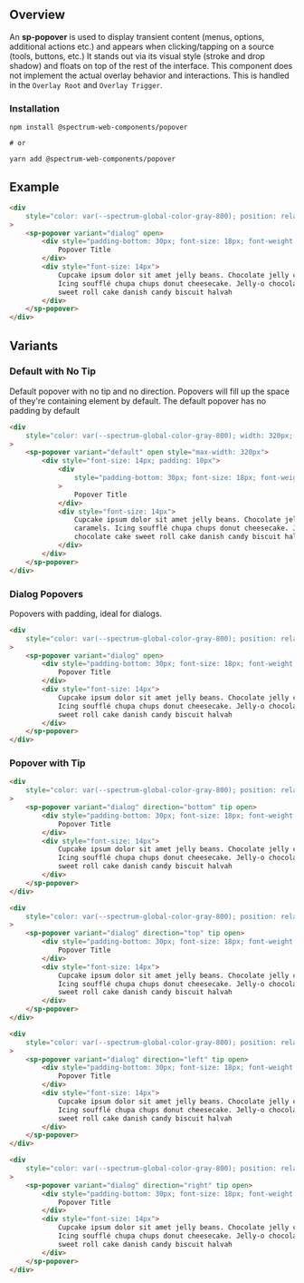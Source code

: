 ## Overview

An **sp-popover** is used to display transient content (menus, options, additional actions etc.) and appears when clicking/tapping on a source (tools, buttons, etc.) It stands out via its visual style (stroke and drop shadow) and floats on top of the rest of the interface. This component does not implement the actual overlay behavior and interactions. This is handled in the `Overlay Root` and `Overlay Trigger`.

### Installation

```
npm install @spectrum-web-components/popover

# or

yarn add @spectrum-web-components/popover
```

## Example

```html
<div
    style="color: var(--spectrum-global-color-gray-800); position: relative; width: 320px; height: 200px"
>
    <sp-popover variant="dialog" open>
        <div style="padding-bottom: 30px; font-size: 18px; font-weight: 700">
            Popover Title
        </div>
        <div style="font-size: 14px">
            Cupcake ipsum dolor sit amet jelly beans. Chocolate jelly caramels.
            Icing soufflé chupa chups donut cheesecake. Jelly-o chocolate cake
            sweet roll cake danish candy biscuit halvah
        </div>
    </sp-popover>
</div>
```

## Variants

### Default with No Tip

Default popover with no tip and no direction. Popovers will fill up the space of they're containing
element by default. The default popover has no padding by default

```html
<div
    style="color: var(--spectrum-global-color-gray-800); width: 320px; height: 200px"
>
    <sp-popover variant="default" open style="max-width: 320px">
        <div style="font-size: 14px; padding: 10px">
            <div
                style="padding-bottom: 30px; font-size: 18px; font-weight: 700"
            >
                Popover Title
            </div>
            <div style="font-size: 14px">
                Cupcake ipsum dolor sit amet jelly beans. Chocolate jelly
                caramels. Icing soufflé chupa chups donut cheesecake. Jelly-o
                chocolate cake sweet roll cake danish candy biscuit halvah
            </div>
        </div>
    </sp-popover>
</div>
```

### Dialog Popovers

Popovers with padding, ideal for dialogs.

```html
<div
    style="color: var(--spectrum-global-color-gray-800); position: relative; width: 320px; height: 200px"
>
    <sp-popover variant="dialog" open>
        <div style="padding-bottom: 30px; font-size: 18px; font-weight: 700">
            Popover Title
        </div>
        <div style="font-size: 14px">
            Cupcake ipsum dolor sit amet jelly beans. Chocolate jelly caramels.
            Icing soufflé chupa chups donut cheesecake. Jelly-o chocolate cake
            sweet roll cake danish candy biscuit halvah
        </div>
    </sp-popover>
</div>
```

### Popover with Tip

```html
<div
    style="color: var(--spectrum-global-color-gray-800); position: relative; width: 320px; height: 200px"
>
    <sp-popover variant="dialog" direction="bottom" tip open>
        <div style="padding-bottom: 30px; font-size: 18px; font-weight: 700">
            Popover Title
        </div>
        <div style="font-size: 14px">
            Cupcake ipsum dolor sit amet jelly beans. Chocolate jelly caramels.
            Icing soufflé chupa chups donut cheesecake. Jelly-o chocolate cake
            sweet roll cake danish candy biscuit halvah
        </div>
    </sp-popover>
</div>
```

```html
<div
    style="color: var(--spectrum-global-color-gray-800); position: relative; width: 320px; height: 200px"
>
    <sp-popover variant="dialog" direction="top" tip open>
        <div style="padding-bottom: 30px; font-size: 18px; font-weight: 700">
            Popover Title
        </div>
        <div style="font-size: 14px">
            Cupcake ipsum dolor sit amet jelly beans. Chocolate jelly caramels.
            Icing soufflé chupa chups donut cheesecake. Jelly-o chocolate cake
            sweet roll cake danish candy biscuit halvah
        </div>
    </sp-popover>
</div>
```

```html
<div
    style="color: var(--spectrum-global-color-gray-800); position: relative; width: 320px; height: 200px"
>
    <sp-popover variant="dialog" direction="left" tip open>
        <div style="padding-bottom: 30px; font-size: 18px; font-weight: 700">
            Popover Title
        </div>
        <div style="font-size: 14px">
            Cupcake ipsum dolor sit amet jelly beans. Chocolate jelly caramels.
            Icing soufflé chupa chups donut cheesecake. Jelly-o chocolate cake
            sweet roll cake danish candy biscuit halvah
        </div>
    </sp-popover>
</div>
```

```html
<div
    style="color: var(--spectrum-global-color-gray-800); position: relative; width: 320px; height: 200px"
>
    <sp-popover variant="dialog" direction="right" tip open>
        <div style="padding-bottom: 30px; font-size: 18px; font-weight: 700">
            Popover Title
        </div>
        <div style="font-size: 14px">
            Cupcake ipsum dolor sit amet jelly beans. Chocolate jelly caramels.
            Icing soufflé chupa chups donut cheesecake. Jelly-o chocolate cake
            sweet roll cake danish candy biscuit halvah
        </div>
    </sp-popover>
</div>
```
